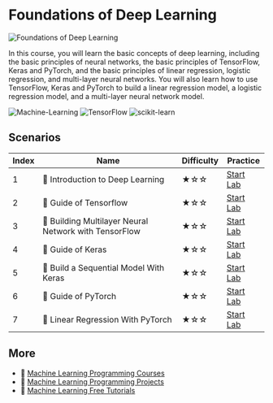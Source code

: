 # Foundations of Deep Learning

![Foundations of Deep Learning](https://cover-creator.appbot.io/foundations-of-deep-learning.png)

In this course, you will learn the basic concepts of deep learning, including the basic principles of neural networks, the basic principles of TensorFlow, Keras and PyTorch, and the basic principles of linear regression, logistic regression, and multi-layer neural networks. You will also learn how to use TensorFlow, Keras and PyTorch to build a linear regression model, a logistic regression model, and a multi-layer neural network model.

![Machine-Learning](https://img.shields.io/badge/Machine-Learning-whitesmoke?style=for-the-badge&logo=machine-learning)
![TensorFlow](https://img.shields.io/badge/TensorFlow-whitesmoke?style=for-the-badge&logo=tensorflow)
![scikit-learn](https://img.shields.io/badge/scikit-learn-whitesmoke?style=for-the-badge&logo=scikit-learn)


## Scenarios

|   Index | Name                                                 | Difficulty   | Practice                                                            |
|---------|------------------------------------------------------|--------------|---------------------------------------------------------------------|
|       1 | 📖 Introduction to Deep Learning                      | ★☆☆          | <a target='_blank' href='https://labex.io/labs/20790'>Start Lab</a> |
|       2 | 📖 Guide of Tensorflow                                | ★☆☆          | <a target='_blank' href='https://labex.io/labs/20777'>Start Lab</a> |
|       3 | 📖 Building Multilayer Neural Network with TensorFlow | ★☆☆          | <a target='_blank' href='https://labex.io/labs/20750'>Start Lab</a> |
|       4 | 📖 Guide of Keras                                     | ★☆☆          | <a target='_blank' href='https://labex.io/labs/20775'>Start Lab</a> |
|       5 | 📖 Build a Sequential Model With Keras                | ★☆☆          | <a target='_blank' href='https://labex.io/labs/20751'>Start Lab</a> |
|       6 | 📖 Guide of PyTorch                                   | ★☆☆          | <a target='_blank' href='https://labex.io/labs/20776'>Start Lab</a> |
|       7 | 📖 Linear Regression With PyTorch                     | ★☆☆          | <a target='_blank' href='https://labex.io/labs/20798'>Start Lab</a> |

## More

- 🔗 [Machine Learning Programming Courses](https://github.com/labex-labs/awesome-programming-courses)
- 🔗 [Machine Learning Programming Projects](https://github.com/labex-labs/awesome-programming-projects)
- 🔗 [Machine Learning Free Tutorials](https://github.com/labex-labs/ml-free-tutorials)

